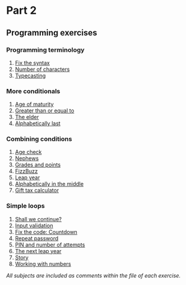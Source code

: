 # Part 2
## Programming exercises
### Programming terminology
1. [Fix the syntax]()
2. [Number of characters]()
3. [Typecasting]()
### More conditionals
1. [Age of maturity]()
2. [Greater than or equal to]()
3. [The elder]()
4. [Alphabetically last]()
### Combining conditions
1. [Age check]()
2. [Nephews]()
3. [Grades and points]()
4. [FizzBuzz]()
5. [Leap year]()
6. [Alphabetically in the middle]()
7. [Gift tax calculator]()
### Simple loops
1. [Shall we continue?]()
2. [Input validation]()
3. [Fix the code: Countdown]()
4. [Repeat password]()
5. [PIN and number of attempts]()
6. [The next leap year]()
7. [Story]()
8. [Working with numbers]()

*All subjects are included as comments within the file of each exercise.*
